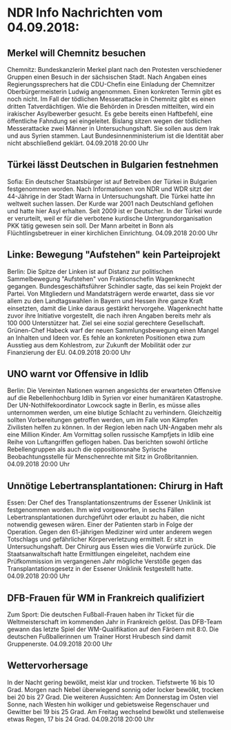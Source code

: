 # NDR Info Nachrichten vom 04.09.2018:


## Merkel will Chemnitz besuchen
Chemnitz:	Bundeskanzlerin Merkel plant nach den Protesten verschiedener Gruppen einen Besuch in der sächsischen Stadt. Nach Angaben eines Regierungssprechers hat die CDU-Chefin eine Einladung der Chemnitzer Oberbürgermeisterin Ludwig angenommen. Einen konkreten Termin gibt es noch nicht. Im Fall der tödlichen Messerattacke in Chemnitz gibt es einen dritten Tatverdächtigen. Wie die Behörden in Dresden mitteilten, wird ein irakischer Asylbewerber gesucht. Es gebe bereits einen Haftbefehl, eine öffentliche Fahndung sei eingeleitet. Bislang sitzen wegen der tödlichen Messerattacke zwei Männer in Untersuchungshaft. Sie sollen aus dem Irak und aus Syrien stammen. Laut Bundesinnenministerium ist die Identität aber nicht abschließend geklärt. 04.09.2018 20:00 Uhr 

## Türkei lässt Deutschen in Bulgarien festnehmen
Sofia: Ein deutscher Staatsbürger ist auf Betreiben der Türkei in Bulgarien festgenommen worden. Nach Informationen von NDR und WDR sitzt der 44-Jährige in der Stadt Warna in Untersuchungshaft. Die Türkei hatte ihn weltweit suchen lassen. Der Kurde war 2001 nach Deutschland geflohen und hatte hier Asyl erhalten. Seit 2009 ist er Deutscher. In der Türkei wurde er verurteilt, weil er für die verbotene kurdische Untergrundorganisation PKK tätig gewesen sein soll. Der Mann arbeitet in Bonn als Flüchtlingsbetreuer in einer kirchlichen Einrichtung. 04.09.2018 20:00 Uhr 

## Linke: Bewegung "Aufstehen" kein Parteiprojekt
Berlin: 	Die Spitze der Linken ist auf Distanz zur politischen Sammelbewegung "Aufstehen" von Fraktionschefin Wagenknecht gegangen. Bundesgeschäftsführer Schindler sagte, das sei kein Projekt der Partei. Von Mitgliedern und Mandatsträgern werde erwartet, dass sie vor allem zu den Landtagswahlen in Bayern und Hessen ihre ganze Kraft einsetzten, damit die Linke daraus gestärkt hervorgehe. Wagenknecht hatte zuvor ihre Initiative vorgestellt, die nach ihren Angaben bereits mehr als 100 000 Unterstützer hat. Ziel sei eine sozial gerechtere Gesellschaft. Grünen-Chef Habeck warf der neuen Sammlungsbewegung einen Mangel an Inhalten und Ideen vor. Es fehle an konkreten Positionen etwa zum Ausstieg aus dem Kohlestrom, zur Zukunft der Mobilität oder zur Finanzierung der EU. 04.09.2018 20:00 Uhr 

## UNO warnt vor Offensive in Idlib
Berlin: Die Vereinten Nationen warnen angesichts der erwarteten Offensive auf die Rebellenhochburg Idlib in Syrien vor einer humanitären Katastrophe. Der UN-Nothilfekoordinator Lowcock sagte in Berlin, es müsse alles unternommen werden, um eine blutige Schlacht zu verhindern. Gleichzeitig sollten Vorbereitungen getroffen werden, um im Falle von Kämpfen Zivilisten helfen zu können. In der Region leben nach UN-Angaben mehr als eine Million Kinder. Am Vormittag sollen russische Kampfjets in Idlib eine Reihe von Luftangriffen geflogen haben. Das berichten sowohl örtliche Rebellengruppen als auch die oppositionsnahe Syrische Beobachtungsstelle für Menschenrechte mit Sitz in Großbritannien. 04.09.2018 20:00 Uhr 

## Unnötige Lebertransplantationen: Chirurg in Haft
Essen:	Der Chef des Transplantationszentrums der Essener Uniklinik ist festgenommen worden. Ihm wird vorgeworfen, in sechs Fällen Lebertransplantationen durchgeführt oder erlaubt zu haben, die nicht notwendig gewesen wären. Einer der Patienten starb in Folge der Operation. Gegen den 61-jährigen Mediziner wird unter anderem wegen Totschlags und gefährlicher Körperverletzung ermittelt. Er sitzt in Untersuchungshaft. Der Chirurg aus Essen wies die Vorwürfe zurück. Die Staatsanwaltschaft hatte Ermittlungen eingeleitet, nachdem eine Prüfkommission im vergangenen Jahr mögliche Verstöße gegen das Transplantationsgesetz in der Essener Uniklinik festgestellt hatte. 04.09.2018 20:00 Uhr 

## DFB-Frauen für WM in Frankreich qualifiziert
Zum Sport:	Die deutschen Fußball-Frauen haben ihr Ticket für die Weltmeisterschaft im kommenden Jahr in Frankreich gelöst. Das DFB-Team gewann das letzte Spiel der WM-Qualifikation auf den Färöern mit 8:0. Die deutschen Fußballerinnen um Trainer Horst Hrubesch sind damit Gruppenerste. 04.09.2018 20:00 Uhr 

## Wettervorhersage
In der Nacht gering bewölkt, meist klar und trocken. Tiefstwerte 16 bis 10 Grad. Morgen nach Nebel überwiegend sonnig oder locker bewölkt, trocken bei 20 bis 27 Grad. Die weiteren Aussichten: Am Donnerstag im Osten viel Sonne, nach Westen hin wolkiger und gebietsweise Regenschauer und Gewitter bei 19 bis 25 Grad. Am Freitag wechselnd bewölkt und stellenweise etwas Regen, 17 bis 24 Grad. 04.09.2018 20:00 Uhr 
